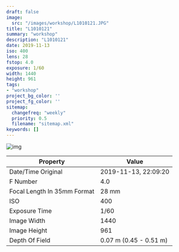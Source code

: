 ```yaml
---
draft: false
image:
  src: "/images/workshop/L1010121.JPG"
title: "L1010121"
summary: "workshop"
description: "L1010121"
date: 2019-11-13
iso: 400
lens: 28
fstop: 4.0
exposure: 1/60
width: 1440
height: 961
tags:
- "workshop"
project_bg_color: ''
project_fg_color: ''
sitemap:
  changefreq: "weekly"
  priority: 0.5
  filename: "sitemap.xml"
keywords: []
---
```


![img](/images/workshop/L1010121.JPG)


Property | Value
---------|------
Date/Time Original              | 2019-11-13, 22:09:20
F Number                        | 4.0
Focal Length In 35mm Format     | 28 mm
ISO                             | 400
Exposure Time                   | 1/60
Image Width                     | 1440
Image Height                    | 961
Depth Of Field                  | 0.07 m (0.45 - 0.51 m)
